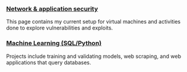 ### [Network & application security](https://apl223.github.io/Portfolio/Cybersecurity/)

This page contains my current setup for virtual machines and activities done to explore vulnerabilities and exploits.

### [Machine Learning (SQL/Python)](https://apl223.github.io/Portfolio/Machine-Learning/)

Projects include training and validating models, web scraping, and web applications that query databases.

